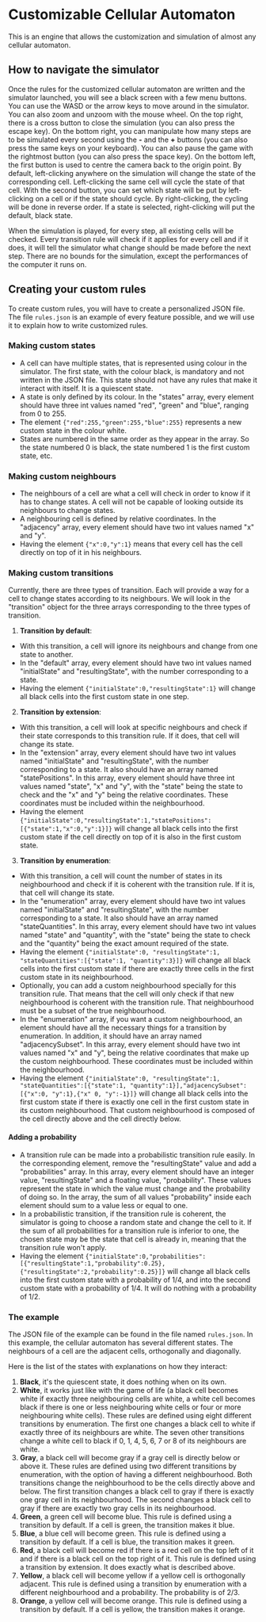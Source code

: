 
# Customizable Cellular Automaton

This is an engine that allows the customization and simulation of almost any cellular automaton.


## How to navigate the simulator

Once the rules for the customized cellular automaton are written and the simulator launched, you will see a black screen with a few menu buttons.
You can use the WASD or the arrow keys to move around in the simulator. You can also zoom and unzoom with the mouse wheel.
On the top right, there is a cross button to close the simulation (you can also press the escape key).
On the bottom right, you can manipulate how many steps are to be simulated every second using the **-** and the **+** buttons (you can also press the same keys on your keyboard). You can also pause the game with the rightmost button (you can also press the space key).
On the bottom left, the first button is used to centre the camera back to the origin point. By default, left-clicking anywhere on the simulation will change the state of the corresponding cell. Left-clicking the same cell will cycle the state of that cell. With the second button, you can set which state will be put by left-clicking on a cell or if the state should cycle. By right-clicking, the cycling will be done in reverse order. If a state is selected, right-clicking will put the default, black state.

When the simulation is played, for every step, all existing cells will be checked. Every transition rule will check if it applies for every cell and if it does, it will tell the simulator what change should be made before the next step. There are no bounds for the simulation, except the performances of the computer it runs on.

## Creating your custom rules

To create custom rules, you will have to create a personalized JSON file. The file ``rules.json`` is an example of every feature possible, and we will use it to explain how to write customized rules.

### Making custom states
- A cell can have multiple states, that is represented using colour in the simulator. The first state, with the colour black, is mandatory and not written in the JSON file. This state should not have any rules that make it interact with itself. It is a quiescent state.
- A state is only defined by its colour. In the "states" array, every element should have three int values named "red", "green" and "blue", ranging from 0 to 255.
- The element ``{"red":255,"green":255,"blue":255}`` represents a new custom state in the colour white.
- States are numbered in the same order as they appear in the array. So the state numbered 0 is black, the state numbered 1 is the first custom state, etc.

### Making custom neighbours
- The neighbours of a cell are what a cell will check in order to know if it has to change states. A cell will not be capable of looking outside its neighbours to change states.
- A neighbouring cell is defined by relative coordinates. In the "adjacency" array, every element should have two int values named "x" and "y". 
- Having the element ``{"x":0,"y":1}`` means that every cell has the cell directly on top of it in his neighbours.

### Making custom transitions
Currently, there are three types of transition. Each will provide a way for a cell to change states according to its neighbours. We will look in the "transition" object for the three arrays corresponding to the three types of transition.

1. **Transition by default**: 
- With this transition, a cell will ignore its neighbours and change from one state to another. 
- In the "default" array, every element should have two int values named "initialState" and "resultingState", with the number corresponding to a state. 
- Having the element ``{"initialState":0,"resultingState":1}`` will change all black cells into the first custom state in one step.

2. **Transition by extension**: 
- With this transition, a cell will look at specific neighbours and check if their state corresponds to this transition rule. If it does, that cell will change its state. 
- In the "extension" array, every element should have two int values named "initialState" and "resultingState", with the number corresponding to a state. It also should have an array named "statePositions". In this array, every element should have three int values named "state", "x" and "y", with the "state" being the state to check and the "x" and "y" being the relative coordinates. These coordinates must be included within the neighbourhood.
- Having the element ``{"initialState":0,"resultingState":1,"statePositions":[{"state":1,"x":0,"y":1}]}`` will change all black cells into the first custom state if the cell directly on top of it is also in the first custom state.

3. **Transition by enumeration**: 
- With this transition, a cell will count the number of states in its neighbourhood and check if it is coherent with the transition rule. If it is, that cell will change its state.
- In the "enumeration" array, every element should have two int values named "initialState" and "resultingState", with the number corresponding to a state. It also should have an array named "stateQuantities". In this array, every element should have two int values named "state" and "quantity", with the "state" being the state to check and the "quantity" being the exact amount required of the state.
- Having the element ``{"initialState":0, "resultingState":1, "stateQuantities":[{"state":1, "quantity":3}]}`` will change all black cells into the first custom state if there are exactly three cells in the first custom state in its neighbourhood.
- Optionally, you can add a custom neighbourhood specially for this transition rule. That means that the cell will only check if that new neighbourhood is coherent with the transition rule. That neighbourhood must be a subset of the true neighbourhood.
- In the "enumeration" array, if you want a custom neighbourhood, an element should have all the necessary things for a transition by enumeration. In addition, it should have an array named "adjacencySubset". In this array, every element should have two int values named "x" and "y", being the relative coordinates that make up the custom neighbourhood. These coordinates must be included within the neighbourhood.
- Having the element ``{"initialState":0, "resultingState":1, "stateQuantities":[{"state":1, "quantity":1}],"adjacencySubset":[{"x":0, "y":1},{"x" 0, "y":-1}]}`` will change all black cells into the first custom state if there is exactly one cell in the first custom state in its custom neighbourhood. That custom neighbourhood is composed of the cell directly above and the cell directly below.

#### Adding a probability
- A transition rule can be made into a probabilistic transition rule easily. In the corresponding element, remove the "resultingState" value and add a "probabilities" array. In this array, every element should have an integer value, "resultingState" and a floating value, "probability". These values represent the state in which the value must change and the probability of doing so. In the array, the sum of all values "probability" inside each element should sum to a value less or equal to one.
- In a probabilistic transition, if the transition rule is coherent, the simulator is going to choose a random state and change the cell to it. If the sum of all probabilities for a transition rule is inferior to one, the chosen state may be the state that cell is already in, meaning that the transition rule won't apply.
- Having the element ``{"initialState":0,"probabilities": [{"resultingState":1,"probability":0.25},{"resultingState":2,"probability":0.25}]}`` will change all black cells into the first custom state with a probability of 1/4, and into the second custom state with a probability of 1/4. It will do nothing with a probability of 1/2.

### The example
The JSON file of the example can be found in the file named ``rules.json``.
In this example, the cellular automaton has several different states. The neighbours of a cell are the adjacent cells, orthogonally and diagonally.

Here is the list of the states with explanations on how they interact:
1. **Black**, it's the quiescent state, it does nothing when on its own. 
2. **White**, it works just like with the game of life (a black cell becomes white if exactly three neighbouring cells are white, a white cell becomes black if there is one or less neighbouring white cells or four or more neighbouring white cells).
These rules are defined using eight different transitions by enumeration. The first one changes a black cell to white if exactly three of its neighbours are white. The seven other transitions change a white cell to black if 0, 1, 4, 5, 6, 7 or 8 of its neighbours are white.
3. **Gray**, a black cell will become gray if a gray cell is directly below or above it.
These rules are defined using two different transitions by enumeration, with the option of having a different neighbourhood. Both transitions change the neighbourhood to be the cells directly above and below. The first transition changes a black cell to gray if there is exactly one gray cell in its neighbourhood. The second changes a black cell to gray if there are exactly two gray cells in its neighbourhood.
4. **Green**, a green cell will become blue.
This rule is defined using a transition by default. If a cell is green, the transition makes it blue.
5. **Blue**, a blue cell will become green.
This rule is defined using a transition by default. If a cell is blue, the transition makes it green.
6. **Red**, a black cell will become red if there is a red cell on the top left of it and if there is a black cell on the top right of it.
This rule is defined using a transition by extension. It does exactly what is described above.
7. **Yellow**, a black cell will become yellow if a yellow cell is orthogonally adjacent.
This rule is defined using a transition by enumeration with a different neighbourhood and a probability. The probability is of 2/3.
8. **Orange**, a yellow cell will become orange.
This rule is defined using a transition by default. If a cell is yellow, the transition makes it orange.
